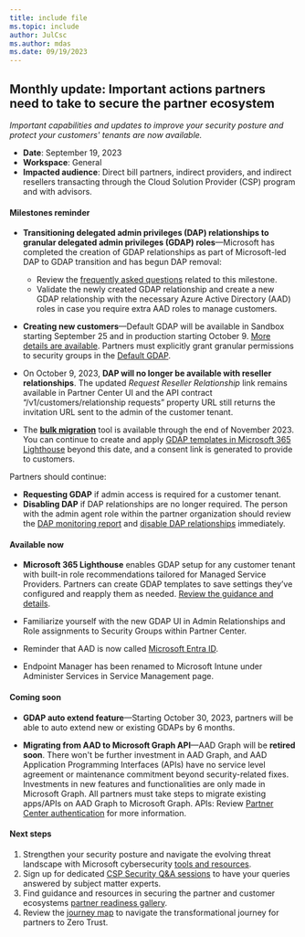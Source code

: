 ```yaml
---
title: include file
ms.topic: include
author: JulCsc
ms.author: mdas
ms.date: 09/19/2023
---
```


## Monthly update: Important actions partners need to take to secure the partner ecosystem

*Important capabilities and updates to improve your security posture and protect your customers' tenants are now available.*

- **Date**: September 19, 2023
- **Workspace**: General
- **Impacted audience**: Direct bill partners, indirect providers, and indirect resellers transacting through the Cloud Solution Provider (CSP) program and with advisors.

#### Milestones reminder

- **Transitioning delegated admin privileges (DAP) relationships to granular delegated admin privileges (GDAP) roles**—Microsoft has completed the creation of GDAP relationships as part of Microsoft-led DAP to GDAP transition and has begun DAP removal:

  - Review the [frequently asked questions](../../../gdap-faq.md#gdap-frequently-asked-questions) related to this milestone.
  - Validate the newly created GDAP relationship and create a new GDAP relationship with the necessary Azure Active Directory (AAD) roles in case you require extra AAD roles to manage customers.

- **Creating new customers**—Default GDAP will be available in Sandbox starting September 25 and in production starting October 9. [More details are available](../../../gdap-faq.md#what-are-the-timelines-for-stop-dap-and-grant-default-gdap-with-creation-of-a-new-customer). Partners must explicitly grant granular permissions to security groups in the [Default GDAP](../../../gdap-assign-azure-ad-roles.md).

- On October 9, 2023, **DAP will no longer be available with reseller relationships**. The updated *Request Reseller Relationship* link remains available in Partner Center UI and the API contract “/v1/customers/relationship requests” property URL still returns the invitation URL sent to the admin of the customer tenant.

- The [**bulk migration**](../../../gdap-bulk-migration-tool.md) tool is available through the end of November 2023. You can continue to create and apply [GDAP templates in Microsoft 365 Lighthouse](https://techcommunity.microsoft.com/t5/small-and-medium-business-blog/set-up-granular-delegated-admin-privileges-in-microsoft-365/ba-p/3809422) beyond this date, and a consent link is generated to provide to customers.

Partners should continue:

- **Requesting GDAP** if admin access is required for a customer tenant.
- **Disabling DAP** if DAP relationships are no longer required. The person with the admin agent role within the partner organization should review the [DAP monitoring report](../../../dap-monitor-self-serve-removal.md#dap-monitoring-and-self-service-removal) and [disable DAP relationships](../../../dap-monitor-self-serve-removal.md) immediately.

#### Available now

- **Microsoft 365 Lighthouse** enables GDAP setup for any customer tenant with built-in role recommendations tailored for Managed Service Providers. Partners can create GDAP templates to save settings they’ve configured and reapply them as needed. [Review the guidance and details](https://techcommunity.microsoft.com/t5/small-and-medium-business-blog/set-up-granular-delegated-admin-privileges-in-microsoft-365/ba-p/3809422).

- Familiarize yourself with the new GDAP UI in Admin Relationships and Role assignments to Security Groups within Partner Center.

- Reminder that AAD is now called [Microsoft Entra ID](/azure/active-directory/fundamentals/new-name).

- Endpoint Manager has been renamed to Microsoft Intune under Administer Services in Service Management page.

#### Coming soon

- **GDAP auto extend feature**—Starting October 30, 2023, partners will be able to auto extend new or existing GDAPs by 6 months.

- **Migrating from AAD to Microsoft Graph API**—AAD Graph will be **retired soon**. There won't be further investment in AAD Graph, and AAD Application Programming Interfaces (APIs) have no service level agreement or maintenance commitment beyond security-related fixes. Investments in new features and functionalities are only made in Microsoft Graph. All partners must take steps to migrate existing apps/APIs on AAD Graph to Microsoft Graph. APIs: Review [Partner Center authentication](../../../developer/partner-center-authentication.md) for more information.

#### Next steps

1. Strengthen your security posture and navigate the evolving threat landscape with Microsoft cybersecurity [tools and resources](https://partner.microsoft.com/partnership/partner/security).
2. Sign up for dedicated [CSP Security Q&A sessions](https://globalpbocomm.eventbuilder.com/GranularDelegatedAdminPrivilegesinCSPQASession) to have your queries answered by subject matter experts.
3. Find guidance and resources in securing the partner and customer ecosystems [partner readiness gallery](https://partner.microsoft.com/resources/collection/granular-delegated-admin-privileges#/).
4. Review the [journey map](https://partner.microsoft.com/resources/detail/securing-the-channel-journey-to-zero-trust-pdf) to navigate the transformational journey for partners to Zero Trust.
